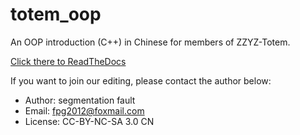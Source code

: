 # totem_oop
An OOP introduction (C++) in Chinese for members of ZZYZ-Totem.

[Click there to ReadTheDocs](http://totem-oop.readthedocs.io/zh/latest/index.html)

If you want to join our editing, please contact the author below:
* Author: segmentation fault
* Email: fpg2012@foxmail.com
* License: CC-BY-NC-SA 3.0 CN
